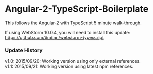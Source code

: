 # Angular-2-TypeScript-Boilerplate

This follows the Angular-2 with TypeScript 5 minute walk-through.

If using WebStorm 10.0.4, you will need to install this update:  
https://github.com/timtian/webstorm-typescript

### Update History
v1.0: 2015/09/20: Working version using only external references.  
v1.1: 2015/09/21: Working version using latest npm references.
